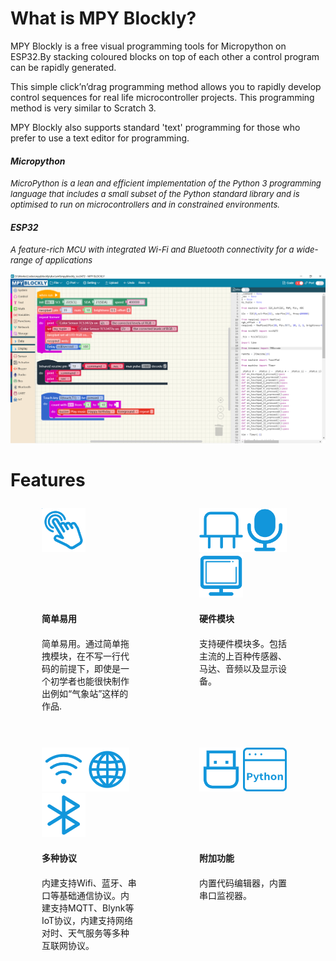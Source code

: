 <style>
.divTable{
	display: table;
	width: 100%;
  border: 0px;
}
.divTableRow {
	display: table-row;
  border: 0px;
}

.divTableCell, .divTableHead {
	border: 0px;
	display: table-cell;
	padding: 10px 50px;
  width:50%;
}

</style>

# What is MPY Blockly?
MPY Blockly is a free visual  programming tools for Micropython on ESP32.By stacking coloured blocks on top of each other a control program can be rapidly generated. 

This simple click’n’drag programming method allows you to rapidly develop control sequences for real life microcontroller projects. This programming method is very similar to Scratch 3.

MPY Blockly also supports standard  'text' programming for those who prefer to use a text editor for programming. 

#### *Micropython*
*<font size=2>MicroPython is a lean and efficient implementation of the Python 3 programming language that includes a small subset of the Python standard library and is optimised to run on microcontrollers and in constrained environments.</font>*

#### *ESP32*
*<font size=2>A feature-rich MCU with integrated Wi-Fi and Bluetooth connectivity for a wide-range of applications</font>*

<img src="./assets/screenshot1.png"/>

# Features

<div class="divTable" style="width: 100%;" >
<div class="divTableBody">
<div class="divTableRow">
<div class="divTableCell"><img src="./assets/fi1.png" width="70"></div>
<div class="divTableCell"><img src="./assets/fi2_1.png" width="70"><img src="./assets/fi2_2.png" width="70"><img src="./assets/fi2_3.png" width="70"></div>
</div>
<div class="divTableRow">
<div class="divTableCell"><strong>简单易用</strong></div>
<div class="divTableCell"><strong>硬件模块</strong></div>
</div>
<div class="divTableRow">
<div class="divTableCell">简单易用。通过简单拖拽模块，在不写一行代码的前提下，即使是一个初学者也能很快制作出例如“气象站”这样的作品.</div>
<div class="divTableCell">支持硬件模块多。包括主流的上百种传感器、马达、音频以及显示设备。</div>
</div>
<div class="divTableRow">
<div class="divTableCell">&nbsp;</div>
<div class="divTableCell">&nbsp;</div>
</div>
<div class="divTableRow">
<div class="divTableCell"><img src="./assets/fi3_1.png" width="70"><img src="./assets/fi3_2.png" width="70"><img src="./assets/fi3_3.png" width="70"></div>
<div class="divTableCell"><img src="./assets/fi4_1.png" width="70"><img src="./assets/fi4_2.png" width="70"></div>
</div>
<div class="divTableRow">
<div class="divTableCell"><strong>多种协议</strong></div>
<div class="divTableCell"><strong>附加功能</strong></div>
</div>
<div class="divTableRow">
<div class="divTableCell">内建支持Wifi、蓝牙、串口等基础通信协议。内建支持MQTT、Blynk等IoT协议，内建支持网络对时、天气服务等多种互联网协议。</div>
<div class="divTableCell">内置代码编辑器，内置串口监视器。</div>
</div>
</div>
</div>


